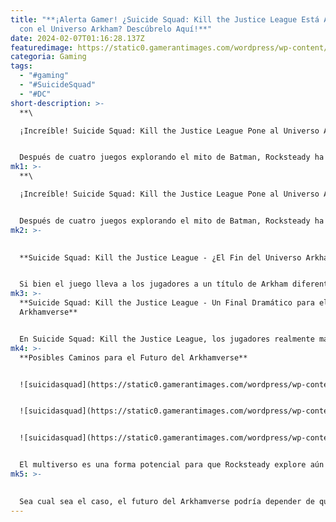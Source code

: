 ```yaml
---
title: "**¡Alerta Gamer! ¿Suicide Squad: Kill the Justice League Está Acabando
  con el Universo Arkham? Descúbrelo Aquí!**"
date: 2024-02-07T01:16:28.137Z
featuredimage: https://static0.gamerantimages.com/wordpress/wp-content/uploads/2024/02/suicide-squad-harley-quinn.jpg?q=50&fit=contain&w=1140&h=&dpr=1.5
categoria: Gaming
tags:
  - "#gaming"
  - "#SuicideSquad"
  - "#DC"
short-description: >-
  **\

  ¡Increíble! Suicide Squad: Kill the Justice League Pone al Universo Arkham en un Aprieto Sin Salida**


  Después de cuatro juegos explorando el mito de Batman, Rocksteady ha expandido enormemente la franquicia Arkham con Suicide Squad: Kill the Justice League. Ya no se centra únicamente en el cruzado enmascarado de Gotham Cit
mk1: >-
  **\

  ¡Increíble! Suicide Squad: Kill the Justice League Pone al Universo Arkham en un Aprieto Sin Salida**


  Después de cuatro juegos explorando el mito de Batman, Rocksteady ha expandido enormemente la franquicia Arkham con Suicide Squad: Kill the Justice League. Ya no se centra únicamente en el cruzado enmascarado de Gotham City, sino que ahora se siente como un universo DC mucho más grande. Aunque Batman todavía juega un papel, ahora comparte el protagonismo con la Liga de la Justicia y el Escuadrón Suicida. Este nuevo enfoque hace que la aventura sea emocionante, pero también pone a la franquicia en una situación complicada de cara al futuro.
mk2: >-
  

  **Suicide Squad: Kill the Justice League - ¿El Fin del Universo Arkham?**


  Si bien el juego lleva a los jugadores a un título de Arkham diferente a cualquier otro, la trama también podría haber colocado a esta serie en una posición difícil de salir en futuros juegos. Puede ser demasiado pronto para decir dónde terminará esta historia de superhéroes, pero hasta ahora, no parece haber un camino claro para el futuro del Arkhamverse de Rocksteady.
mk3: >-
  **Suicide Squad: Kill the Justice League - Un Final Dramático para el
  Arkhamverse**


  En Suicide Squad: Kill the Justice League, los jugadores realmente matan a la Liga. No hay forma de liberarlos del control mental de Brainiac, por lo que, siguiendo el consejo de Amanda Waller, el Escuadrón sale a matar a todos y cada uno de ellos. Después de mucha lucha, prácticamente toda la Liga perece a manos del elenco principal. Ni siquiera Wonder Woman puede salir indemne, ya que Superman mismo finalmente la derriba.
mk4: >-
  **Posibles Caminos para el Futuro del Arkhamverse**


  ![suicidasquad](https://static0.gamerantimages.com/wordpress/wp-content/uploads/2024/02/suicide-squad-kill-the-justice-league-best-skill-upgrades.JPG?q=50&fit=contain&w=750&h=415&dpr=1.5 "suicidasquad")


  ![suicidasquad](https://static0.gamerantimages.com/wordpress/wp-content/uploads/2024/02/suicide-squad-kill-the-justice-league-how-to-fast-travel.JPG?q=50&fit=contain&w=750&h=415&dpr=1.5 "suicidasquad")


  ![suicidasquad](https://static0.gamerantimages.com/wordpress/wp-content/uploads/2024/02/suicide-squad-kill-the-justice-league-deadshot-enemy.jpg?q=50&fit=contain&w=750&h=415&dpr=1.5 "suicidasquad")


  El multiverso es una forma potencial para que Rocksteady explore aún más esta serie. Podría crear un juego que vea al Escuadrón Suicida saltar de dimensión en dimensión, como se insinúa en el final de Suicide Squad: Kill the Justice League. Sin embargo, incluso si hace eso, los héroes principales del Arkhamverse seguirán estando muertos.
mk5: >-
  

  Sea cual sea el caso, el futuro del Arkhamverse podría depender de que una de estas teorías sea correcta. Porque sin ese giro, podría resultar extremadamente difícil continuar contando historias dentro de esta franquicia sin ninguno de los principales héroes a seguir. Mientras que el estudio siempre podría explorar algunos de los personajes menos conocidos o quedarse con el Escuadrón Suicida, nada se compara realmente con la Liga de la Justicia.
---
```

